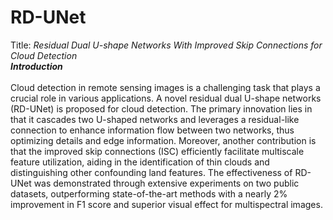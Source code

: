 # RD-UNet
Title: *Residual Dual U-shape Networks With Improved Skip Connections for Cloud Detection* <br>
***Introduction***<br>
<br>
Cloud detection in remote sensing images is a challenging task that plays a crucial role in various applications. A novel residual dual U-shape networks (RD-UNet) is proposed for cloud detection. The primary innovation lies in that it cascades two U-shaped networks and leverages a residual-like connection to enhance information flow between two networks, thus optimizing details and edge information. Moreover, another contribution is that the improved skip connections (ISC) efficiently facilitate multiscale feature utilization, aiding in the identification of thin clouds and distinguishing other confounding land features. The effectiveness of RD-UNet was demonstrated through extensive experiments on two public datasets, outperforming state-of-the-art methods with a nearly 2% improvement in F1 score and superior visual effect for multispectral images.
<br>
